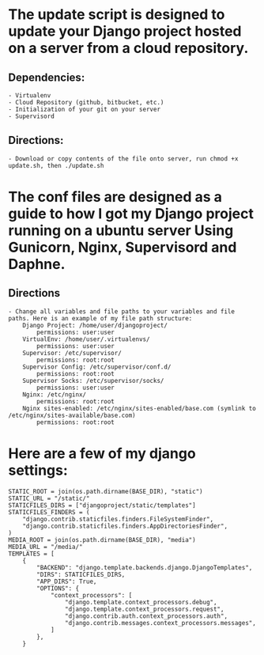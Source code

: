 # The update script is designed to update your Django project hosted on a server from a cloud repository.
## Dependencies:
    - Virtualenv
    - Cloud Repository (github, bitbucket, etc.)
    - Initialization of your git on your server
    - Supervisord    

## Directions: 
    - Download or copy contents of the file onto server, run chmod +x update.sh, then ./update.sh


# The conf files are designed as a guide to how I got my Django project running on a ubuntu server Using Gunicorn, Nginx, Supervisord and Daphne.

## Directions
    - Change all variables and file paths to your variables and file paths. Here is an example of my file path structure:
        Django Project: /home/user/djangoproject/
            permissions: user:user
        VirtualEnv: /home/user/.virtualenvs/
            permissions: user:user
        Supervisor: /etc/supervisor/
            permissions: root:root
        Supervisor Config: /etc/supervisor/conf.d/
            permissions: root:root
        Supervisor Socks: /etc/supervisor/socks/
            permissions: user:user
        Nginx: /etc/nginx/
            permissions: root:root
        Nginx sites-enabled: /etc/nginx/sites-enabled/base.com (symlink to /etc/nginx/sites-available/base.com)
            permissions: root:root
        
# Here are a few of my django settings:
    STATIC_ROOT = join(os.path.dirname(BASE_DIR), "static")
    STATIC_URL = "/static/"
    STATICFILES_DIRS = ["djangoproject/static/templates"]
    STATICFILES_FINDERS = (
        "django.contrib.staticfiles.finders.FileSystemFinder",
        "django.contrib.staticfiles.finders.AppDirectoriesFinder",
    )
    MEDIA_ROOT = join(os.path.dirname(BASE_DIR), "media")
    MEDIA_URL = "/media/"
    TEMPLATES = [
        {
            "BACKEND": "django.template.backends.django.DjangoTemplates",
            "DIRS": STATICFILES_DIRS,
            "APP_DIRS": True,
            "OPTIONS": {
                "context_processors": [
                    "django.template.context_processors.debug",
                    "django.template.context_processors.request",
                    "django.contrib.auth.context_processors.auth",
                    "django.contrib.messages.context_processors.messages",
                ]
            },
        }
